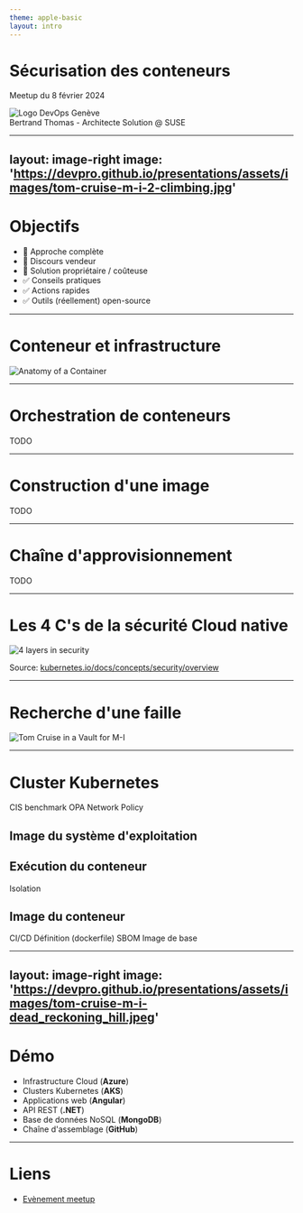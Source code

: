 ```yaml
---
theme: apple-basic
layout: intro
---
```


# Sécurisation des conteneurs

Meetup du 8 février 2024

<img src="https://secure.meetupstatic.com/photos/event/8/f/6/c/clean_469416716.webp" alt="Logo DevOps Genève" class="m-8 ml-70 h-40 rounded shadow" />

<div class="absolute bottom-10">
  <span class="font-700">
    Bertrand Thomas - Architecte Solution @ SUSE
  </span>
</div>

---
layout: image-right
image: 'https://devpro.github.io/presentations/assets/images/tom-cruise-m-i-2-climbing.jpg'
---

# Objectifs

* 🚫 Approche complète
* 🚫 Discours vendeur
* 🚫 Solution propriétaire / coûteuse
* ✅ Conseils pratiques
* ✅ Actions rapides
* ✅ Outils (réellement) open-source

---

# Conteneur et infrastructure

<!-- L'approche traditionnelle des outils de sécurité système ne marche pas avec les conteneurs -->

<img src="https://devpro.github.io/presentations/assets/images/container-inside.png" alt="Anatomy of a Container" class="m-8 ml-70 h-80" />

---

# Orchestration de conteneurs

<!-- Clusters Kubernetes -->

TODO

---

# Construction d'une image

<!-- Dockerfile -->

TODO

---

# Chaîne d'approvisionnement

<!-- Base de code, CI/CD pipelines, registre d'images, registre de charts Helm ; exemple avec images sur DockerHub, charts Helm -->

TODO

---

# Les 4 C's de la sécurité Cloud native

<img src="https://kubernetes.io/images/docs/4c.png" alt="4 layers in security" class="m-8 ml-40 h-80 rounded shadow" />

Source: [kubernetes.io/docs/concepts/security/overview](https://kubernetes.io/docs/concepts/security/overview/)

---

# Recherche d'une faille

<img src="https://devpro.github.io/presentations/assets/images/tom-cruise-m-i-vault.jpeg" alt="Tom Cruise in a Vault for M-I" class="m-8 ml-40 h-80 rounded shadow" />

---

# Cluster Kubernetes

CIS benchmark
OPA
Network Policy

## Image du système d'exploitation

## Exécution du conteneur

Isolation

## Image du conteneur

CI/CD
Définition (dockerfile)
SBOM
Image de base

---
layout: image-right
image: 'https://devpro.github.io/presentations/assets/images/tom-cruise-m-i-dead_reckoning_hill.jpeg'
---

# Démo

* Infrastructure Cloud (**Azure**)
* Clusters Kubernetes (**AKS**)
* Applications web (**Angular**)
* API REST (**.NET**)
* Base de données NoSQL (**MongoDB**)
* Chaîne d'assemblage (**GitHub**)

---

# Liens

* [Evènement meetup](https://www.meetup.com/fr-FR/devops-geneve/events/298652964/)
